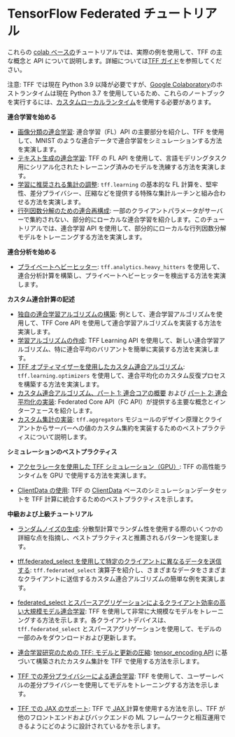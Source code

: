 # TensorFlow Federated チュートリアル

これらの [colab ベースの](https://colab.research.google.com/)チュートリアルでは、実際の例を使用して、TFF の主な概念と API について説明します。詳細については[TFF ガイド](../get_started.md)を参照してください。

注意: TFF では現在 Python 3.9 以降が必要ですが、[Google Colaboratory](https://research.google.com/colaboratory/)のホストランタイムは現在  Python 3.7 を使用しているため、これらのノートブックを実行するには、[カスタムローカルランタイム](https://research.google.com/colaboratory/local-runtimes.html)を使用する必要があります。

**連合学習を始める**

- [画像分類の連合学習](federated_learning_for_image_classification.ipynb): 連合学習（FL）API の主要部分を紹介し、TFF を使用して、MNIST のような連合データで連合学習をシミュレーションする方法を実演します。
- [テキスト生成の連合学習](federated_learning_for_text_generation.ipynb): TFF の FL API を使用して、言語モデリングタスク用にシリアル化されたトレーニング済みのモデルを洗練する方法を実演します。
- [学習に推奨される集計の調整](tuning_recommended_aggregators.ipynb): `tff.learning` の基本的な FL 計算を、堅牢性、差分プライバシー、圧縮などを提供する特殊な集計ルーチンと組み合わせる方法を実演します。
- [行列因数分解のための連合再構成](federated_reconstruction_for_matrix_factorization.ipynb): 一部のクライアントパラメータがサーバーで集約されない、部分的にローカルな連合学習を紹介します。このチュートリアルでは、連合学習 API を使用して、部分的にローカルな行列因数分解モデルをトレーニングする方法を実演します。

**連合分析を始める**

- [プライベートヘビーヒッター](private_heavy_hitters.ipynb): `tff.analytics.heavy_hitters` を使用して、連合分析計算を構築し、プライベートヘビーヒッターを検出する方法を実演します。

**カスタム連合計算の記述**

- [独自の連合学習アルゴリズムの構築](building_your_own_federated_learning_algorithm.ipynb): 例として、連合学習アルゴリズムを使用して、TFF Core API を使用して連合学習アルゴリズムを実装する方法を実演します。
- [学習アルゴリズムの作成](composing_learning_algorithms.ipynb): TFF Learning API を使用して、新しい連合学習アルゴリズム、特に連合平均のバリアントを簡単に実装する方法を実演します。
- [TFF オプティマイザーを使用したカスタム連合アルゴリズム](custom_federated_algorithm_with_tff_optimizers.ipynb): `tff.learning.optimizers` を使用して、連合平均化のカスタム反復プロセスを構築する方法を実演します。
- [カスタム連合アルゴリズム、パート 1: 連合コアの概要](custom_federated_algorithms_1.ipynb) および [パート 2: 連合平均化の実装](custom_federated_algorithms_2.ipynb): Federated Core API（FC API）が提供する主要な概念とインターフェースを紹介します。
- [カスタム集計の実装](custom_aggregators.ipynb): <code>tff.aggregators</code> モジュールのデザイン原理とクライアントからサーバーへの値のカスタム集約を実装するためのベストプラクティスについて説明します。

**シミュレーションのベストプラクティス**

- [アクセラレータを使用した TFF シミュレーション（GPU）](simulations_with_accelerators.ipynb): TFF の高性能ランタイムを GPU で使用する方法を実演します。

- [ClientData の使用](working_with_client_data.ipynb):  TFF の [ClientData](https://www.tensorflow.org/federated/api_docs/python/tff/simulation/datasets/ClientData) ベースのシミュレーションデータセットを TFF 計算に統合するためのベストプラクティスを示します。

**中級および上級チュートリアル**

- [ランダムノイズの生成](random_noise_generation.ipynb): 分散型計算でランダム性を使用する際のいくつかの詳細な点を指摘し、ベストプラクティスと推薦されるパターンを提案します。

- [tff.federated_select を使用して特定のクライアントに異なるデータを送信する](federated_select.ipynb): `tff.federated_select` 演算子を紹介し、さまざまなデータをさまざまなクライアントに送信するカスタム連合アルゴリズムの簡単な例を実演します。

- [federated_select とスパースアグリゲーションによるクライアント効率の高い大規模モデル連合学習](sparse_federated_learning.ipynb): TFF を使用して非常に大規模なモデルをトレーニングする方法を示します。各クライアントデバイスは、`tff.federated_select` とスパースアグリゲーションを使用して、モデルの一部のみをダウンロードおよび更新します。

- [連合学習研究のための TFF: モデルと更新の圧縮](tff_for_federated_learning_research_compression.ipynb): [tensor_encoding API](https://github.com/tensorflow/model-optimization/tree/master/tensorflow_model_optimization/python/core/internal/tensor_encoding) に基づいて構築されたカスタム集計を TFF で使用する方法を示します。

- [TFF での差分プライバシーによる連合学習](federated_learning_with_differential_privacy.ipynb): TFF を使用して、ユーザーレベルの差分プライバシーを使用してモデルをトレーニングする方法を示します。

- [TFF での JAX のサポート](../tutorials/jax_support.ipynb): TFF で[ JAX ](https://github.com/google/jax)計算を使用する方法を示し、TFF が他のフロントエンドおよびバックエンドの  ML フレームワークと相互運用できるようにどのように設計されているかを示します。
